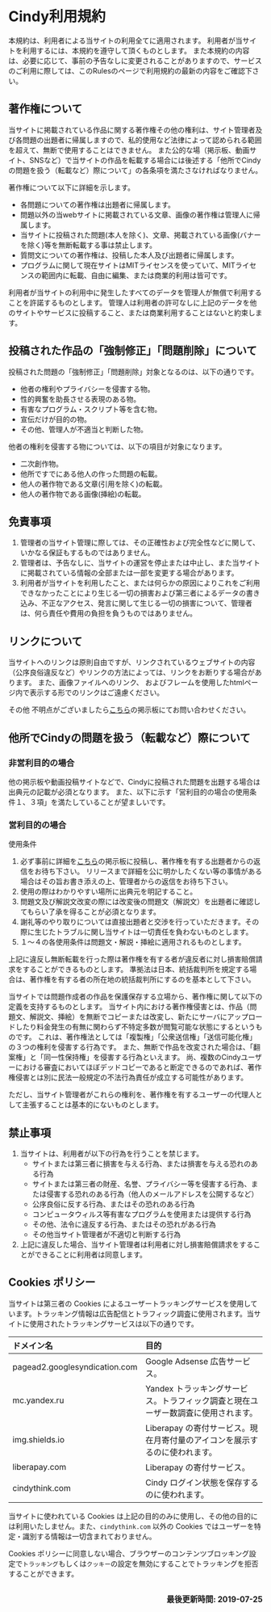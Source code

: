 # Cindy利用規約
本規約は、利用者による当サイトの利用全てに適用されます。
利用者が当サイトを利用するには、本規約を遵守して頂くものとします。
また本規約の内容は、必要に応じて、事前の予告なしに変更されることがありますので、サービスのご利用に際しては、このRulesのページで利用規約の最新の内容をご確認下さい。

## 著作権について
当サイトに掲載されている作品に関する著作権その他の権利は、サイト管理者及び各問題の出題者に帰属しますので、私的使用など法律によって認められる範囲を超えて、無断で使用することはできません。
また公的な場（掲示板、動画サイト、SNSなど）で当サイトの作品を転載する場合には後述する「他所でCindyの問題を扱う（転載など）際について」の各条項を満たさなければなりません。

著作権について以下に詳細を示します。
- 各問題についての著作権は出題者に帰属します。
- 問題以外の当webサイトに掲載されている文章、画像の著作権は管理人に帰属します。
- 当サイトに投稿された問題(本人を除く)、文章、掲載されている画像(バナーを除く)等を無断転載する事は禁止します。
- 質問文についての著作権は、投稿した本人及び出題者に帰属します。
- プログラムに関して現在サイトはMITライセンスを使っていて、MITライセンスの範囲内に転載、自由に編集、または商業的利用は皆可です。

利用者が当サイトの利用中に発生したすべてのデータを管理人が無償で利用することを許諾するものとします。
管理人は利用者の許可なしに上記のデータを他のサイトやサービスに投稿すること、または商業利用することはないと約束します。

## 投稿された作品の「強制修正」「問題削除」について
投稿された問題の「強制修正」「問題削除」対象となるのは、以下の通りです。

- 他者の権利やプライバシーを侵害する物。
- 性的興奮を助長させる表現のある物。
- 有害なプログラム・スクリプト等を含む物。
- 宣伝だけが目的の物。
- その他、管理人が不適当と判断した物。

他者の権利を侵害する物については、以下の項目が対象になります。

- 二次創作物。
- 他所ですでにある他人の作った問題の転載。
- 他人の著作物である文章(引用を除く)の転載。
- 他人の著作物である画像(挿絵)の転載。

## 免責事項
1. 管理者の当サイト管理に際しては、その正確性および完全性などに関して、いかなる保証もするものではありません。
2. 管理者は、予告なしに、当サイトの運営を停止または中止し、また当サイトに掲載されている情報の全部または一部を変更する場合があります。
3. 利用者が当サイトを利用したこと、または何らかの原因によりこれをご利用できなかったことにより生じる一切の損害および第三者によるデータの書き込み、不正なアクセス、発言に関して生じる一切の損害について、管理者は、何ら責任や費用の負担を負うものではありません。

## リンクについて
当サイトへのリンクは原則自由ですが、リンクされているウェブサイトの内容（公序良俗違反など）やリンクの方法によっては、リンクをお断りする場合があります。
また、画像ファイルへのリンク、 およびフレームを使用したhtmlページ内で表示する形でのリンクはご遠慮ください。

その他 不明点がございましたら[こちら](https://wiki3.jp/cindy-lat/page/5)の掲示板にてお問い合わせください。

## 他所でCindyの問題を扱う（転載など）際について
### 非営利目的の場合
他の掲示板や動画投稿サイトなどで、Cindyに投稿された問題を出題する場合は出典元の記載が必須となります。
また、以下に示す「営利目的の場合の使用条件１、３項」を満たしていることが望ましいです。

### 営利目的の場合
使用条件
1. 必ず事前に詳細を[こちら](https://wiki3.jp/cindy-lat/page/5)の掲示板に投稿し、著作権を有する出題者からの返信をお待ち下さい。 リリースまで詳細を公に明かしたくない等の事情がある場合はその旨お書き添えの上、管理者からの返信をお待ち下さい。
2. 使用の際はわかりやすい場所に出典元を明記すること。
3. 問題文及び解説文改変の際には改変後の問題文（解説文）を出題者に確認してもらい了承を得ることが必須となります。
4. 謝礼等のやり取りについては直接出題者と交渉を行っていただきます。その際に生じたトラブルに関し当サイトは一切責任を負わないものとします。
5. １〜４の各使用条件は問題文・解説・挿絵に適用されるものとします。

上記に違反し無断転載を行った際は著作権を有する者が違反者に対し損害賠償請求をすることができるものとします。
準拠法は日本、統括裁判所を規定する場合は、著作権を有する者の所在地の統括裁判所にするのを基本として下さい。

当サイトでは問題作成者の作品を保護保存する立場から、著作権に関して以下の定義を支持するものとします。
当サイト内における著作権侵害とは、作品（問題文、解説文、挿絵）を無断でコピーまたは改変し、新たにサーバにアップロードしたり料金発生の有無に関わらず不特定多数が閲覧可能な状態にするというものです。
これは、著作権法としては「複製権」「公衆送信権」「送信可能化権」の３つの権利を侵害する行為です。
また、無断で作品を改変された場合は、「翻案権」と「同一性保持権」を侵害する行為といえます。
尚、複数のCindyユーザーにおける審査においてほぼデッドコピーであると断定できるのであれば、著作権侵害とは別に民法一般規定の不法行為責任が成立する可能性があります。

ただし、当サイト管理者がこれらの権利を、著作権を有するユーザーの代理人として主張することは基本的にないものとします。

## 禁止事項
1. 当サイトは、利用者が以下の行為を行うことを禁じます。
    - サイトまたは第三者に損害を与える行為、または損害を与える恐れのある行為
    - サイトまたは第三者の財産、名誉、プライバシー等を侵害する行為、または侵害する恐れのある行為（他人のメールアドレスを公開するなど）
    - 公序良俗に反する行為、またはその恐れのある行為
    - コンピュータウィルス等有害なプログラムを使用または提供する行為
    - その他、法令に違反する行為、またはその恐れがある行為
    - その他当サイト管理者が不適切と判断する行為
2. 上記に違反した場合、当サイト管理者は利用者に対し損害賠償請求をすることができることに利用者は同意します。

## Cookies ポリシー
当サイトは第三者の Cookies によるユーザートラッキングサービスを使用しています。トラッキング情報は広告配信とトラフィック調査に使用されます。当サイトに使用されたトラッキングサービスは以下の通りです。

| ドメイン名     | 目的                                                                              |
|:---------------|:----------------------------------------------------------------------------------|
| pagead2.googlesyndication.com | Google Adsense 広告サービス。 |
| mc.yandex.ru   | Yandex トラッキングサービス。トラフィック調査と現在ユーザー数調査に使用されます。 |
| img.shields.io | Liberapay の寄付サービス。現在月寄付量のアイコンを展示するのに使われます。        |
| liberapay.com  | Liberapay の寄付サービス。                                                        |
| cindythink.com | Cindy ログイン状態を保存するのに使われます。                                      |

当サイトに使われている Cookies は上記の目的のみに使用し、その他の目的には利用いたしません。また、`cindythink.com` 以外の Cookies ではユーザーを特定・識別する情報は一切含まれておりません。

Cookies ポリシーに同意しない場合、ブラウザーのコンテンツブロッキング設定で`トラッキング`もしくは`クッキー`の設定を無効にすることでトラッキングを拒否することができます。



<div style="float: right; font-size: 1.1em;">

**最後更新時間: 2019-07-25**

</div>
